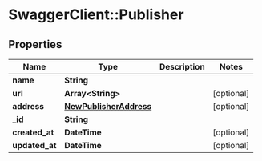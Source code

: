# SwaggerClient::Publisher

## Properties
Name | Type | Description | Notes
------------ | ------------- | ------------- | -------------
**name** | **String** |  | 
**url** | **Array&lt;String&gt;** |  | [optional] 
**address** | [**NewPublisherAddress**](NewPublisherAddress.md) |  | [optional] 
**_id** | **String** |  | 
**created_at** | **DateTime** |  | [optional] 
**updated_at** | **DateTime** |  | [optional] 



